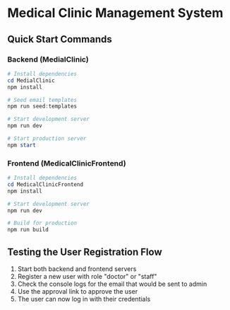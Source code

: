 # Medical Clinic Management System

## Quick Start Commands

### Backend (MedialClinic)

```powershell
# Install dependencies
cd MedialClinic
npm install

# Seed email templates
npm run seed:templates

# Start development server
npm run dev

# Start production server
npm start
```

### Frontend (MedicalClinicFrontend)

```powershell
# Install dependencies
cd MedicalClinicFrontend
npm install

# Start development server
npm run dev

# Build for production
npm run build
```

## Testing the User Registration Flow

1. Start both backend and frontend servers
2. Register a new user with role "doctor" or "staff"
3. Check the console logs for the email that would be sent to admin
4. Use the approval link to approve the user
5. The user can now log in with their credentials

